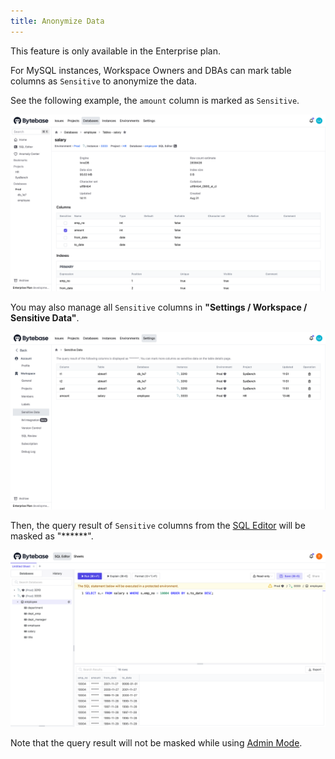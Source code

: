 ```yaml
---
title: Anonymize Data
---
```


<hint-block type="info">

This feature is only available in the Enterprise plan.

</hint-block>

For MySQL instances, Workspace Owners and DBAs can mark table columns as `Sensitive` to anonymize the data.

See the following example, the `amount` column is marked as `Sensitive`.

![setting](/static/docs/administration/anonymize-data/anonymize-data-setting.webp)

You may also manage all `Sensitive` columns in **"Settings / Workspace / Sensitive Data"**.

![workspace setting](/static/docs/administration/anonymize-data/anonymize-data-workspace-setting.webp)

Then, the query result of `Sensitive` columns from the [SQL Editor](/docs/sql-editor/overview) will be masked as "\*\*\*\*\*\*".

![query result](/static/docs/administration/anonymize-data/anonymize-data-masked.webp)

Note that the query result will not be masked while using [Admin Mode](/docs/sql-editor/admin-mode).
